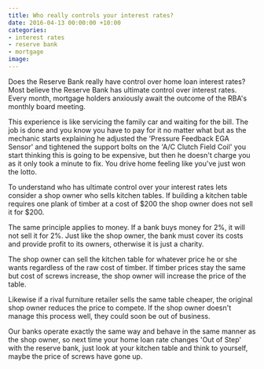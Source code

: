 ```yaml
---
title: Who really controls your interest rates?
date: 2016-04-13 00:00:00 +10:00
categories: 
- interest rates
- reserve bank
- mortgage
image: 
---
```


Does the Reserve Bank really have control over home loan interest rates? Most believe the Reserve Bank has ultimate control over interest rates. Every month, mortgage holders anxiously await the outcome of the RBA's monthly board meeting. 

This experience is like servicing the family car and waiting for the bill.  The job is done and you know you have to pay for it no matter what but as the mechanic starts explaining he adjusted the 'Pressure Feedback EGA Sensor' and tightened the support bolts on the 'A/C Clutch Field Coil' you start thinking this is going to be expensive, but then he doesn't charge you as it only took a minute to fix. You drive home feeling like you've just won the lotto.    

To understand who has ultimate control over your interest rates lets consider a shop owner who sells kitchen tables. If building a kitchen table requires one plank of timber at a cost of $200 the shop owner does not sell it for $200. 

The same principle applies to money. If a bank buys money for 2%, it will not sell it for 2%.  Just like the shop owner, the bank must cover its costs and provide profit to its owners, otherwise it is just a charity.

The shop owner can sell the kitchen table for whatever price he or she wants regardless of the raw cost of timber. If timber prices stay the same but cost of screws increase, the shop owner will increase the price of the table.  

Likewise if a rival furniture retailer sells the same table cheaper, the original shop owner reduces the price to compete. If the shop owner doesn't manage this process well, they could soon be out of business.

Our banks operate exactly the same way and behave in the same manner as the shop owner, so next time your home loan rate changes 'Out of Step' with the reserve bank, just look at your kitchen table and think to yourself, maybe the price of screws have gone up.
